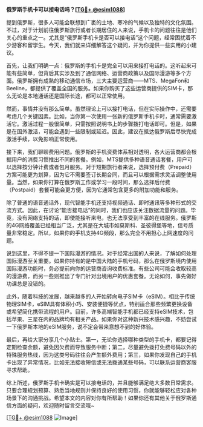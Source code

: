 **俄罗斯手机卡可以接电话吗？[[TG💪+ @esim1088](https://t.me/s/esim1088)]**

提到俄罗斯，很多人可能会联想到广袤的土地、寒冷的气候以及独特的文化氛围。不过，对于计划前往俄罗斯旅行或者长期居住的人来说，手机卡的问题往往是他们关心的重点之一。尤其是“俄罗斯手机卡是否可以接电话”这个问题，经常困扰着不少游客和留学生。今天，我们就来详细解答这个疑问，并为你提供一些实用的小建议。

首先，让我们明确一点：俄罗斯的手机卡是完全可以用来接打电话的。这听起来可能有些简单，但背后其实涉及到了通信网络、运营商政策以及国际漫游等多个方面。俄罗斯拥有成熟的移动通信市场，三大主要运营商——MTS、MegaFon和Beeline，都提供了覆盖全国的服务。如果你购买了这些运营商提供的SIM卡，那么无论是本地通话还是国际长途，都可以正常使用。

然而，事情并没有那么简单。虽然理论上可以接打电话，但在实际操作中，还需要考虑几个关键因素。比如，当你第一次使用一张新的俄罗斯手机卡时，通常需要激活它。激活过程一般很简单，只需按照说明书上的步骤拨打电话即可。但是，如果是在国外激活，可能会遇到一些限制或延迟。因此，建议在抵达俄罗斯后尽快完成激活手续，以免影响正常使用。

接下来，我们聊聊费用问题。俄罗斯的手机资费体系相对透明，各大运营商都会根据用户的消费习惯推出不同的套餐。例如，MTS提供多种语音通话套餐，用户可以选择按分钟计费或者包月服务。对于短期旅行者来说，选择预付费（Prepaid）方案可能更为划算，因为它不需要签订长期合同，而且可以根据需求灵活调整使用量。当然，如果你打算在俄罗斯工作或学习一段时间，那么选择后付费（Postpaid）套餐可能会更方便，因为它通常包含更多的附加功能和服务。

除了普通的语音通话外，现代智能手机还支持视频通话、即时通讯等多种形式的交流方式。因此，在讨论“能否接电话”的同时，我们也应该关注数据流量的问题。毕竟，没有网络支持的话，即使能接听来电，也无法享受到丰富的在线服务。俄罗斯的4G网络覆盖已经相当广泛，尤其是在大城市如莫斯科、圣彼得堡等地，信号质量非常稳定。所以，如果你的手机支持4G频段，那么完全不用担心上网速度的问题。

说到这里，不得不提一下国际漫游的情况。对于经常出国的人来说，了解如何处理国际漫游至关重要。如果你持有的是中国大陆的手机号码，那么在俄罗斯境内使用国际漫游功能时，务必提前向你的运营商咨询收费标准。有些公司可能会收取较高的漫游费，而另一些则推出了专门针对出境用户的优惠套餐。无论如何，事先做好功课总是没错的。

此外，随着科技的发展，越来越多的人开始转向电子SIM卡（eSIM）。相比于传统物理SIM卡，eSIM具有体积小巧、安装便捷等优点，特别适合那些频繁更换设备或希望简化携带流程的用户。目前，许多高端智能手机都已经支持eSIM技术，包括苹果、三星在内的品牌均有相关产品。如果你对这种新兴技术感兴趣，不妨尝试一下俄罗斯本地的eSIM服务，说不定会带来意想不到的好体验。

最后，再给大家分享几个小贴士。第一，无论你选择哪种类型的手机卡，都要记得定期检查余额，避免因欠费而导致服务中断；第二，尽量避免拨打免费号码以外的特殊服务热线，因为这类号码往往会产生额外费用；第三，如果你发现自己的手机卡出现了异常情况，比如无法接收短信或无法拨通某些号码，可以联系运营商客服寻求帮助。

综上所述，俄罗斯手机卡确实是可以接电话的，并且能够满足绝大多数日常需求。只要合理规划预算、熟悉当地规则并保持良好的使用习惯，你就能够轻松应对各种场景下的沟通挑战。希望本文的内容对你有所帮助！如果你还有其他关于俄罗斯通信方面的疑问，欢迎随时留言交流哦~

[[TG💪+ @esim1088](https://t.me/s/esim1088) ![Image](https://i.postimg.cc/4NQfJmqS/Snipaste-2025-05-13-00-14-12.png)]